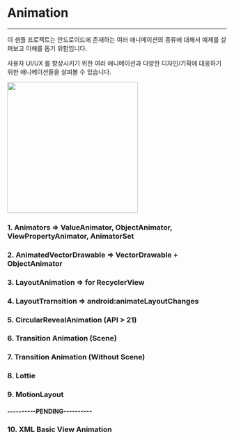 # Animation

----

이 샘플 프로젝트는 안드로이드에 존재하는 여러 애니메이션의 종류에 대해서 예제를 살펴보고 이해를 돕기 위함입니다.

사용자 UI/UX 를 향상시키기 위한 여러 애니메이션과 다양한 디자인/기획에 대응하기 위한 애니메이션들을 살펴볼 수 있습니다.

<img src="1.gif" width = 300/>


### 1. Animators => ValueAnimator, ObjectAnimator, ViewPropertyAnimator, AnimatorSet

### 2. AnimatedVectorDrawable => VectorDrawable + ObjectAnimator

### 3. LayoutAnimation => for RecyclerView

### 4. LayoutTrarnsition => android:animateLayoutChanges

### 5. CircularRevealAnimation (API > 21)

### 6. Transition Animation (Scene)

### 7. Transition Animation (Without Scene)

### 8. Lottie

### 9. MotionLayout

#### ----------PENDING----------

### 10. XML Basic View Animation
